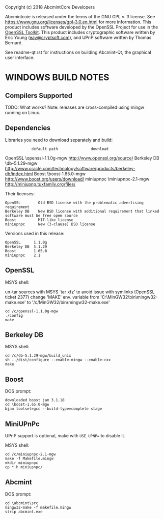 Copyright (c) 2018 AbcmintCore Developers

Abcmintcoie is released under the terms of the GNU GPL v. 3 license.
See https://www.gnu.org/licenses/gpl-3.0.en.html for more information.
This product includes software developed by the OpenSSL Project for use in the [OpenSSL Toolkit](http://www.openssl.org/). This product includes
cryptographic software written by Eric Young ([eay@cryptsoft.com](mailto:eay@cryptsoft.com)), and UPnP software written by Thomas Bernard.


See readme-qt.rst for instructions on building Abcmint-Qt, the
graphical user interface.

WINDOWS BUILD NOTES
===================

Compilers Supported
-------------------
TODO: What works?
Note: releases are cross-compiled using mingw running on Linux.


Dependencies
------------
Libraries you need to download separately and build:

                default path               download
OpenSSL         \openssl-1.1.0g-mgw        http://www.openssl.org/source/
Berkeley DB     \db-5.1.29-mgw          http://www.oracle.com/technology/software/products/berkeley-db/index.html
Boost           \boost-1.65.0-mgw          http://www.boost.org/users/download/
miniupnpc       \miniupnpc-2.1-mgw         http://miniupnp.tuxfamily.org/files/

Their licenses:

	OpenSSL        Old BSD license with the problematic advertising requirement
	Berkeley DB    New BSD license with additional requirement that linked software must be free open source
	Boost          MIT-like license
	miniupnpc      New (3-clause) BSD license

Versions used in this release:

	OpenSSL      1.1.0g
	Berkeley DB  5.1.29
	Boost        1.65.0
	miniupnpc    2.1


OpenSSL
-------
MSYS shell:

un-tar sources with MSYS 'tar xfz' to avoid issue with symlinks (OpenSSL ticket 2377)
change 'MAKE' env. variable from 'C:\MinGW32\bin\mingw32-make.exe' to '/c/MinGW32/bin/mingw32-make.exe'

	cd /c/openssl-1.1.0g-mgw
	./config
	make

Berkeley DB
-----------
MSYS shell:

	cd /c/db-5.1.29-mgw/build_unix
	sh ../dist/configure --enable-mingw --enable-cxx
	make

Boost
-----
DOS prompt:

	downloaded boost jam 3.1.18
	cd \boost-1.65.0-mgw 
	bjam toolset=gcc --build-type=complete stage

MiniUPnPc
---------
UPnP support is optional, make with `USE_UPNP=` to disable it.

MSYS shell:

	cd /c/miniupnpc-2.1-mgw
	make -f Makefile.mingw
	mkdir miniupnpc
	cp *.h miniupnpc/

Abcmint
-------
DOS prompt:

	cd \abcmint\src
	mingw32-make -f makefile.mingw
	strip abcmint.exe
